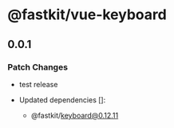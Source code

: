 # @fastkit/vue-keyboard

## 0.0.1

### Patch Changes

- test release

- Updated dependencies []:
  - @fastkit/keyboard@0.12.11

